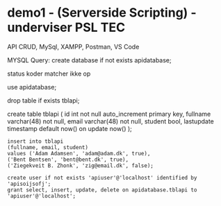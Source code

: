 # demo1 - (Serverside Scripting) - underviser PSL TEC

API CRUD, MySql, XAMPP, Postman, VS Code

MYSQL Query:
create database if not exists apidatabase;

status koder matcher ikke op

use apidatabase;

drop table if exists tblapi;

create table tblapi (
	id int not null auto_increment primary key,
    fullname varchar(48) not null,
    email varchar(48) not null,
    student bool,
    lastupdate timestamp default now() on update now()
    );
    
    insert into tblapi 
    (fullname, email, student)
    values ('Adam Adamsen', 'adam@adam.dk', true),
    ('Bent Bentsen', 'bent@bent.dk', true),
    ('Ziegekveit B. Zhonk', 'zig@email.dk', false);
    
    create user if not exists 'apiuser'@'localhost' identified by 'apisoijsofj';
    grant select, insert, update, delete on apidatabase.tblapi to 'apiuser'@'localhost';